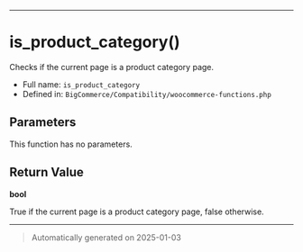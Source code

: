 ***

# is_product_category()

Checks if the current page is a product category page.




* Full name: `is_product_category`
* Defined in: `BigCommerce/Compatibility/woocommerce-functions.php`

## Parameters

This function has no parameters.

## Return Value

**bool**

True if the current page is a product category page, false otherwise.

***
> Automatically generated on 2025-01-03
